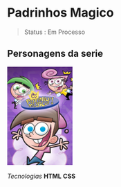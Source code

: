 # Padrinhos Magico

> Status : Em Processo

## Personagens da serie

<img width="30%" src ="https://github.com/karynnemoreira/padrinhos_magicos/blob/main/img/Padrinhosmagicos.jpg?raw=true" alt="poster"/>

*Tecnologias*
**HTML**
**CSS**

